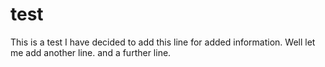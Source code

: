 test
====

This is a test
I have decided to add this line for added information.
Well let me add another line.
and a further line.
